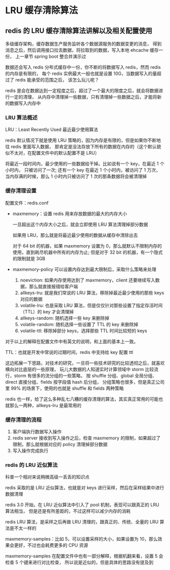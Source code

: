 # LRU 缓存清除算法

## redis 的 LRU 缓存清除算法讲解以及相关配置使用

多级缓存架构，缓存数据生产服务监听各个数据源服务的数据变更的消息， 得到消息之后，然后调用接口拉去数据，将拉取到的数据，写入本地 ehcache 缓存一份， 上一章节 spring boot 整合并演示过

数据还会写入 redis 分布式缓存中一份，你不断的将数据写入 redis，然而 redis 的内存是有限的， 每个 redis 实例最大一般也就是设置 10G，当数据写入的量超过了 redis 能承受的范围之后， 该怎么玩儿呢？

redis 是会在数据达到一定程度之后，超过了一个最大的限度之后，就会将数据进行一定的清理， 从内存中清理掉一些数据，只有清理掉一些数据之后，才能将新的数据写入内存中

### LRU 算法概述

LRU：Least Recently Used 最近最少使用算法

redis 默认情况下就是使用 LRU 策略的，因为内存是有限的，但是如果你不断地往 redis 里面写入数据， 那肯定是没法存放下所有的数据在内存的（这个默认貌似不太对，在配置文件中的默认配置不是 LRU）

将最近一段时间内，最少使用的一些数据给干掉。比如说有一个 key，在最近 1 个小时内， 只被访问了一次; 还有一个 key 在最近 1 个小时内，被访问了 1 万次， 当内存满的时候，那么 1 小时内只被访问了 1 次的那条数据将会被清理掉

### 缓存清理设置

配置文件：redis.conf

- maxmemory：设置 redis 用来存放数据的最大的内存大小

  一旦超出这个内存大小之后，就会立即使用 LRU 算法清理掉部分数据

  如果用 LRU，那么就是将最近最少使用的数据从缓存中清除出去

  对于 64 bit 的机器，如果 maxmemory 设置为 0，那么就默认不限制内存的使用，直到耗尽机器中所有的内存为止; 但是对于 32 bit 的机器，有一个隐式的限制就是 3GB

- maxmemory-policy 可以设置内存达到最大限制后，采取什么策略来处理

  1. noeviction: 如果内存使用达到了 maxmemory，client 还要继续写入数据，那么就直接报错给客户端
  2. allkeys-lru: 就是我们常说的 LRU 算法，移除掉最近最少使用的那些 keys 对应的数据
  3. volatile-lru: 也是采取 LRU 算法，但是仅仅针对那些设置了指定存活时间（TTL）的 key 才会清理掉
  4. allkeys-random: 随机选择一些 key 来删除掉
  5. volatile-random: 随机选择一些设置了 TTL 的 key 来删除掉
  6. volatile-ttl: 移除掉部分 keys，选择那些 TTL 时间比较短的 keys

对于以上的解释在配置文件中有英文的说明，和上面的基本上一致。

TTL：也就是开发中常说的过期时间，redis 中支持给 key 配置 ttl

这边拓展一下思路，对技术的研究，一旦将一些技术研究的比较透彻之后，就喜欢横向对比底层的一些原理， 玩儿大数据的人知道实时计算领域中 storm 比较流行，storm 有很多的流分组的一些策略， 按 shuffle 分组、global 全局分组、direct 直接分组、fields 按字段值 hash 后分组， 分组策略也很多，但是真正公司里 99% 的场景下，使用的也就是 shuffle 和 fields 两种策略

redis 也一样，给了这么多种乱七八糟的缓存清理的算法，其实真正常用的可能也就那么一两种，allkeys-lru 是最常用的

### 缓存清理的流程

1. 客户端执行数据写入操作
2. redis server 接收到写入操作之后，检查 maxmemory 的限制，如果超过了限制，那么就根据对应的 policy 清理掉部分数据
3. 写入操作完成执行

### redis 的 LRU 近似算法

科普一个相对来说稍微高级一丢丢的知识点

redis 采取的是 LRU 近似算法，也就是对 keys 进行采样，然后在采样结果中进行数据清理

redis 3.0 开始，在 LRU 近似算法中引入了 pool 机制，表现可以跟真正的 LRU 算法相当， 但是还是有所差距的，不过这样可以减少内存的消耗

redis LRU 算法，是采样之后再做 LRU 清理的，跟真正的、传统、全量的 LRU 算法是不太一样的

maxmemory-samples：比如 5，可以设置采样的大小，如果设置为 10，那么效果会更好，不过也会耗费更多的 CPU 资源

maxmemory-samples 在配置文件中也有一部分解释，根据机翻来看，设置 5 会检查 5 个键来进行对比检查， 所以说是近似的，但是具体的思路没有提及到